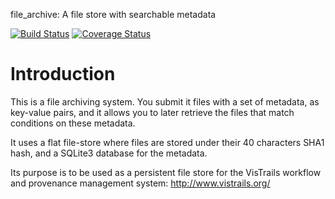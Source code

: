 file_archive: A file store with searchable metadata

[![Build Status](https://travis-ci.org/remram44/file_archive.png?branch=master)](https://travis-ci.org/remram44/file_archive)
[![Coverage Status](https://coveralls.io/repos/remram44/file_archive/badge.png?branch=master)](https://coveralls.io/r/remram44/file_archive?branch=master)

# Introduction

This is a file archiving system. You submit it files with a set of metadata, as
key-value pairs, and it allows you to later retrieve the files that match
conditions on these metadata.

It uses a flat file-store where files are stored under their 40 characters SHA1
hash, and a SQLite3 database for the metadata.

Its purpose is to be used as a persistent file store for the VisTrails workflow
and provenance management system: http://www.vistrails.org/
